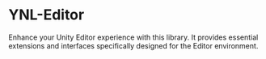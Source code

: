 # YNL-Editor
Enhance your Unity Editor experience with this library. It provides essential extensions and interfaces specifically designed for the Editor environment.
